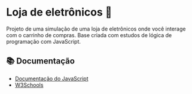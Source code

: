 # Loja de eletrônicos 📱

Projeto de uma simulação de uma loja de eletrônicos onde você interage com o carrinho de compras. 
Base criada com estudos de lógica de programação com JavaScript.

## 📚 Documentação
- [Documentação do JavaScript](https://developer.mozilla.org/pt-BR/docs/Web/JavaScript)
- [W3Schools](https://www.w3schools.com/js/)
